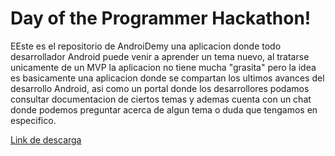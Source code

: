 # Day of the Programmer Hackathon!

EEste es el repositorio de AndroiDemy una aplicacion donde todo desarrollador Android puede venir a aprender un tema nuevo,
al tratarse unicamente de un MVP la aplicacion no tiene mucha "grasita" pero la idea es basicamente una aplicacion donde se 
compartan los ultimos avances del desarrollo Android, asi como un portal donde los desarrollores podamos consultar documentacion 
de ciertos temas y ademas cuenta con un chat donde podemos preguntar acerca de algun tema o duda que tengamos en especifico.

[Link de descarga](https://drive.google.com/file/d/1gb98JO7pu5EtLz7gi-pGisI88CB0c5t3/view?usp=sharing)
